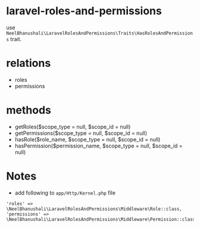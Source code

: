 # laravel-roles-and-permissions

use `NeelBhanushali\LaravelRolesAndPermissions\Traits\HasRolesAndPermissions` trait.

# relations
* roles
* permissions

# methods
* getRoles($scope_type = null, $scope_id = null)
* getPermissions($scope_type = null, $scope_id = null)
* hasRole($role_name, $scope_type = null, $scope_id = null)
* hasPermission($permission_name, $scope_type = null, $scope_id = null)

# Notes
* add following to `app/Http/Kernel.php` file
```
'roles' => \NeelBhanushali\LaravelRolesAndPermissions\Middleware\Role::class,
'permissions' => \NeelBhanushali\LaravelRolesAndPermissions\Middleware\Permission::class,
```
